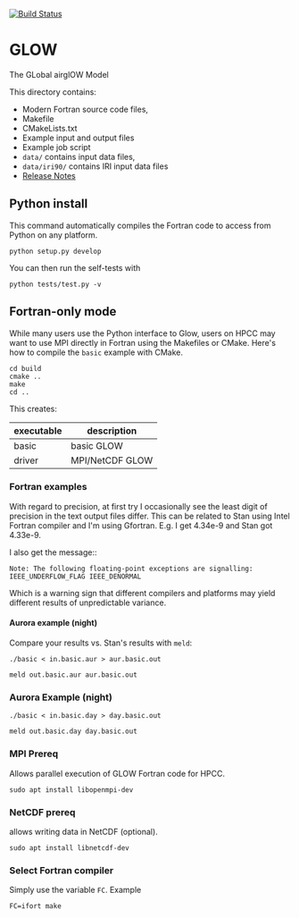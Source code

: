 [![Build Status](https://travis-ci.org/scivision/GLOW.svg?branch=master)](https://travis-ci.org/scivision/GLOW)

# GLOW
The GLobal airglOW Model

This directory contains:

   * Modern Fortran source code files,
   * Makefile
   * CMakeLists.txt
   * Example input and output files
   * Example job script
   * `data/` contains input data files,
   * `data/iri90/` contains IRI input data files
   * [Release Notes](ReleaseNotes.rst)


## Python install
This command automatically compiles the Fortran code to access from Python on any platform.

    python setup.py develop

You can then run the self-tests with

    python tests/test.py -v

## Fortran-only mode
While many users use the Python interface to Glow, users on HPCC may want to use MPI directly in Fortran using the Makefiles or CMake. Here's how to compile the ``basic`` example with CMake.

    cd build
    cmake ..
    make
    cd ..

This creates:


executable  |  description
------------|--------------
basic        |   basic GLOW 
driver  | MPI/NetCDF GLOW 

### Fortran examples
With regard to precision, at first try I occasionally see the least digit of precision in the text output files differ. 
This can be related to Stan using Intel Fortran compiler and I'm using Gfortran.
E.g. I get 4.34e-9 and Stan got 4.33e-9.

I also get the message::

    Note: The following floating-point exceptions are signalling: IEEE_UNDERFLOW_FLAG IEEE_DENORMAL
    
Which is a warning sign that different compilers and platforms may yield different results of unpredictable variance.



#### Aurora example (night)
Compare your results vs. Stan's results with `meld`:

    ./basic < in.basic.aur > aur.basic.out

    meld out.basic.aur aur.basic.out


### Aurora Example (night)

    ./basic < in.basic.day > day.basic.out

    meld out.basic.day day.basic.out

### MPI Prereq
Allows parallel execution of GLOW Fortran code for HPCC.

    sudo apt install libopenmpi-dev
    
### NetCDF prereq
allows writing data in NetCDF (optional).

    sudo apt install libnetcdf-dev

### Select Fortran compiler
Simply use the variable `FC`. Example

    FC=ifort make

